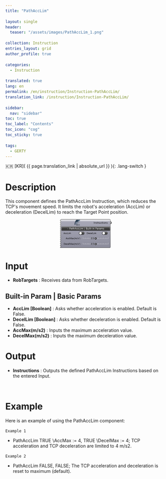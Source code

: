 ```yaml
---
title: "PathAccLim"

layout: single
header:
  teaser: "/assets/images/PathAccLim_1.png"

collection: Instruction
entries_layout: grid
author_profile: true

categories:
  - Instruction

translated: true
lang: en
permalink: /en/instruction/Instruction-PathAccLim/
translation_link: /instruction/Instruction-PathAccLim/

sidebar:
  nav: "sidebar"
toc: true
toc_label: "Contents"
toc_icon: "cog"
toc_sticky: true

tags: 
  - GERTY
---
```


:kr: [KR]( {{ page.translation_link | absolute_url }} ){: .lang-switch }

# Description

This component defines the PathAccLim Instruction, which reduces the TCP's movement speed. It limits the robot's acceleration (AccLim) or deceleration (DecelLim) to reach the Target Point position.

<p align="center">  <img src="/assets/images/PathAccLim_1.png" align="center" width="32%"></p>

# Input
* **RobTargets** : Receives data from RobTargets.

## Built-in Param | Basic Params

* **AccLim [Boolean]** : Asks whether acceleration is enabled. Default is False.  
* **DecelLim [Boolean]** : Asks whether deceleration is enabled. Default is False.  
* **AccMax(m/s2)** : Inputs the maximum acceleration value. 
* **DecelMax(m/s2)** : Inputs the maximum deceleration value.

# Output

* **Instructions** : Outputs the defined PathAccLim Instructions based on the entered Input.

<br>

# Example

Here is an example of using the PathAccLim component:

`Example 1`

- PathAccLim TRUE \AccMax := 4, TRUE \DecelMax := 4; TCP acceleration and TCP deceleration are limited to 4 m/s2. 

`Example 2`

- PathAccLim FALSE, FALSE; The TCP acceleration and deceleration is reset to maximum (default).